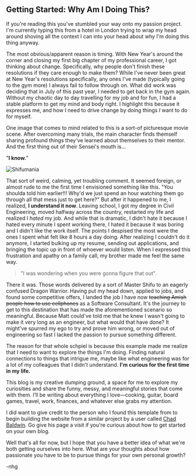 ## Getting Started: Why Am I Doing This?

If you're reading this you've stumbled your way onto my passion project. I'm currently typing this from a hotel in London trying to wrap my head around shoving all the context I can into your head about why I'm doing this thing anyway.

The most obvious/apparent reason is timing. With New Year's around the corner and closing my first big chapter of my professional career, I got thinking about change. Specifically, why people don't finish these resolutions if they care enough to make them? While I've never been great at New Year's resolutions specifically, any ones I've made (typically going to the gym more) I always fail to follow through on. What did work was deciding that in July of this past year, I needed to get back in the gym again. Without my chaotic day to day travelling for my job and for fun, I had a stable platform to get my mind and body right. I highlight this because it expresses me, and how I need to drive change by doing things _I_ want to do for myself.

One image that comes to mind related to this is a sort-of picturesque movie scene. After overcoming many trials, the main character finds themself sharing profound things they've learned about themselves to their mentor. And the first thing out of their Sensei's mouth is...

"**I know.**"

![Shifumania](https://images.hobbydb.com/processed_uploads/subject_photo/subject_photo/image/11367/1456957146-22006-0451/Screen_20Shot_202016-03-02_20at_203.18.18_20PM.png)

That sort of weird, calming, yet troubling comment. It seemed foreign, or almost rude to me the first time I envisioned something like this. "You shoulda told him earlier!!! Why'd we just spend an hour watching them go through all that mess just to get here?" But after it happened to me, I realized, **I understand it now**. Leaving school, I got my degree in Civil Engineering, moved halfway across the country, restarted my life and realized I _hated_ my job. And while that is dramatic, I didn't hate it because I hated every minute I spent working there, I hated it because it was boring and I didn't like the work itself. The points I despised the most were the ones I spent what felt like 8 hours a day doing. After realizing I couldn't do it anymore, I started bulking up my resume, sending out applications, and bringing the topic up in front of whoever would listen. When I expressed this frustration and apathy on a family call, my brother made me feel the same way. 

> "I was wondering when you were gonna figure that out". 

There it was. Those words delivered by a sort of Master Shifu to an eagerly confused Dragon Warrior. Having put my head down, applied to jobs, and found some competitive offers, I landed the job I have now ~~teaching Amish people how to use cellphones~~ as a Software Consultant. It's the journey to get to this destination that has made the aforementioned scenario so meaningful. Because Matt could've told me that he knew I wasn't going to make it very long as an engineer, but what would that have done? It might've spurred my ego to try and prove him wrong, or moved out of engineering so fast I lacked the passion to pursue something different.

The reason for that whole schpiel is because this example made me realize that I need to want to explore the things I'm doing. Finding natural connections to things that intrigue me, maybe like what engineering was for a lot of my colleagues that I didn't understand. **I'm curious for the first time in my life.**

This blog is my creative dumping ground, a space for me to explore my curiosities and share the funny, messy, and meaningful stories that come with them. I’ll be writing about everything I love—cooking, guitar, board games, travel, work, finances, and whatever else grabs my attention. 

I did want to give credit to the person who I found this template from to begin building the website from a similar project by a user called [Chad Baldwin](https://chadbaldwin.net/2021/03/14/how-to-build-a-sql-blog.html). Go give his page a visit if you're curious about how to get started on your own blog.


Well that's all for now, but I hope that you have a better idea of what we're both getting ourselves into here. What are your thoughts about how passionate you have to be to pursue things for your own personal growth?

-nhg
